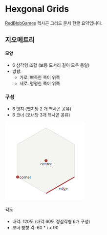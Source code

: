 Hexgonal Grids
==============

[RedBlobGames](http://www.redblobgames.com/grids/hexagons) 헥사곤 그리드 문서 한글 요약입니다.

지오메트리
-----------

#### 모양

* 6 삼각형 조합 (보통 모서리 길이 모두 동일)
* 방향:
	* 가로: 뽀족한 쪽이 위쪽
	* 세로: 평평한 쪽이 위쪽 

### 구성

* 6 엣지 (엣지당 2 개 헥사곤 공유)
* 6 코너 (코너당 3개 헥사곤 공유)

![P4V Preference Streams](./images/hexagon_geometry.png?raw=true)

#### 각도

* 내각: 120도 (내각 60도 정삼각형 6개 구성)
* 코너 방향 각: 60 * i + 90


